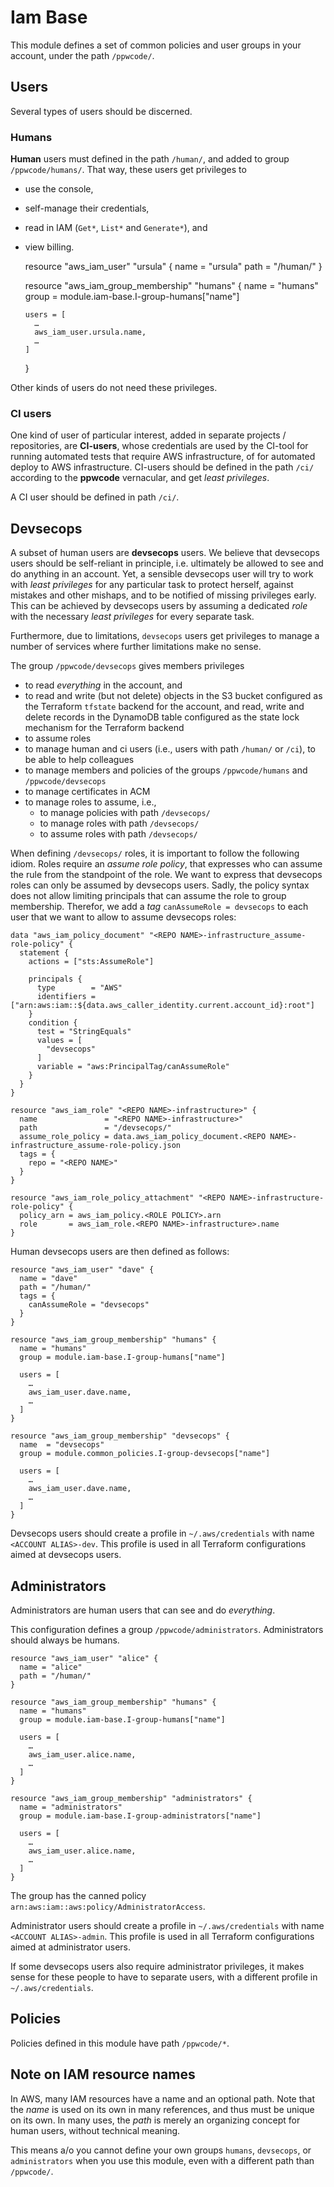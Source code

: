 # Iam Base

This module defines a set of common policies and user groups in your account, under the path `/ppwcode/`.

## Users

Several types of users should be discerned.

### Humans

**Human** users must defined in the path `/human/`, and added to group `/ppwcode/humans/`.
That way, these users get privileges to

- use the console,
- self-manage their credentials,
- read in IAM (`Get*`, `List*` and `Generate*`), and
- view billing.


    resource "aws_iam_user" "ursula" {
      name = "ursula"
      path = "/human/"
    }

    resource "aws_iam_group_membership" "humans" {
      name = "humans"
      group = module.iam-base.I-group-humans["name"]

      users = [
        …
        aws_iam_user.ursula.name,
        …
      ]
    }

Other kinds of users do not need these privileges.

### CI users

One kind of user of particular interest, added in separate projects / repositories, are **CI-users**, whose credentials
are used by the CI-tool for running automated tests that require AWS infrastructure, of for automated deploy to AWS
infrastructure. CI-users should be defined in the path `/ci/` according to the **ppwcode** vernacular, and get
_least privileges_.

A CI user should be defined in path `/ci/`.

## Devsecops

A subset of human users are **devsecops** users. We believe that devsecops users should be self-reliant in principle,
i.e. ultimately be allowed to see and do anything in an account. Yet, a sensible devsecops user will try to work with
_least privileges_ for any particular task to protect herself, against mistakes and other mishaps, and to be notified of
missing privileges early. This can be achieved by devsecops users by assuming a dedicated _role_ with the necessary
_least privileges_ for every separate task.

Furthermore, due to limitations, `devsecops` users get privileges to manage a number of services where further
limitations make no sense.

The group `/ppwcode/devsecops` gives members privileges

- to read _everything_ in the account, and
- to read and write (but not delete) objects in the S3 bucket configured as the Terraform `tfstate` backend for the
  account, and read, write and delete records in the DynamoDB table configured as the state lock mechanism for the
  Terraform backend
- to assume roles
- to manage human and ci users (i.e., users with path `/human/` or `/ci`), to be able to help colleagues
- to manage members and policies of the groups `/ppwcode/humans` and `/ppwcode/devsecops`
- to manage certificates in ACM
- to manage roles to assume, i.e.,
  - to manage policies with path `/devsecops/`
  - to manage roles with path `/devsecops/`
  - to assume roles with path `/devsecops/`

When defining `/devsecops/` roles, it is important to follow the following idiom.
Roles require an _assume role policy_, that expresses who can assume the rule from the standpoint of the role. We want
to express that devsecops roles can only be assumed by devsecops users. Sadly, the policy syntax does not allow limiting
principals that can assume the role to group membership. Therefor, we add a _tag_ `canAssumeRole = devsecops` to each
user that we want to allow to assume devsecops roles:

    data "aws_iam_policy_document" "<REPO NAME>-infrastructure_assume-role-policy" {
      statement {
        actions = ["sts:AssumeRole"]

        principals {
          type        = "AWS"
          identifiers = ["arn:aws:iam::${data.aws_caller_identity.current.account_id}:root"]
        }
        condition {
          test = "StringEquals"
          values = [
            "devsecops"
          ]
          variable = "aws:PrincipalTag/canAssumeRole"
        }
      }
    }

    resource "aws_iam_role" "<REPO NAME>-infrastructure>" {
      name               = "<REPO NAME>-infrastructure>"
      path               = "/devsecops/"
      assume_role_policy = data.aws_iam_policy_document.<REPO NAME>-infrastructure_assume-role-policy.json
      tags = {
        repo = "<REPO NAME>"
      }
    }

    resource "aws_iam_role_policy_attachment" "<REPO NAME>-infrastructure-role-policy" {
      policy_arn = aws_iam_policy.<ROLE POLICY>.arn
      role       = aws_iam_role.<REPO NAME>-infrastructure>.name
    }

Human devsecops users are then defined as follows:

    resource "aws_iam_user" "dave" {
      name = "dave"
      path = "/human/"
      tags = {
        canAssumeRole = "devsecops"
      }
    }

    resource "aws_iam_group_membership" "humans" {
      name = "humans"
      group = module.iam-base.I-group-humans["name"]

      users = [
        …
        aws_iam_user.dave.name,
        …
      ]
    }

    resource "aws_iam_group_membership" "devsecops" {
      name  = "devsecops"
      group = module.common_policies.I-group-devsecops["name"]

      users = [
        …
        aws_iam_user.dave.name,
        …
      ]
    }

Devsecops users should create a profile in `~/.aws/credentials` with name `<ACCOUNT ALIAS>-dev`. This profile is used
in all Terraform configurations aimed at devsecops users.

## Administrators

Administrators are human users that can see and do _everything_.

This configuration defines a group `/ppwcode/administrators`. Administrators should always be humans.

    resource "aws_iam_user" "alice" {
      name = "alice"
      path = "/human/"
    }

    resource "aws_iam_group_membership" "humans" {
      name = "humans"
      group = module.iam-base.I-group-humans["name"]

      users = [
        …
        aws_iam_user.alice.name,
        …
      ]
    }

    resource "aws_iam_group_membership" "administrators" {
      name = "administrators"
      group = module.iam-base.I-group-administrators["name"]

      users = [
        …
        aws_iam_user.alice.name,
        …
      ]
    }

The group has the canned policy `arn:aws:iam::aws:policy/AdministratorAccess`.

Administrator users should create a profile in `~/.aws/credentials` with name `<ACCOUNT ALIAS>-admin`. This profile is
used in all Terraform configurations aimed at administrator users.

If some devsecops users also require administrator privileges, it makes sense for these people to have to separate
users, with a different profile in `~/.aws/credentials`.

## Policies

Policies defined in this module have path `/ppwcode/*`.

## Note on IAM resource names

In AWS, many IAM resources have a name and an optional path. Note that the _name_ is used on its own in many references,
and thus must be unique on its own. In many uses, the _path_ is merely an organizing concept for human users, without
technical meaning.

This means a/o you cannot define your own groups `humans`, `devsecops`, or `administrators` when you use this module,
even with a different path than `/ppwcode/`.
